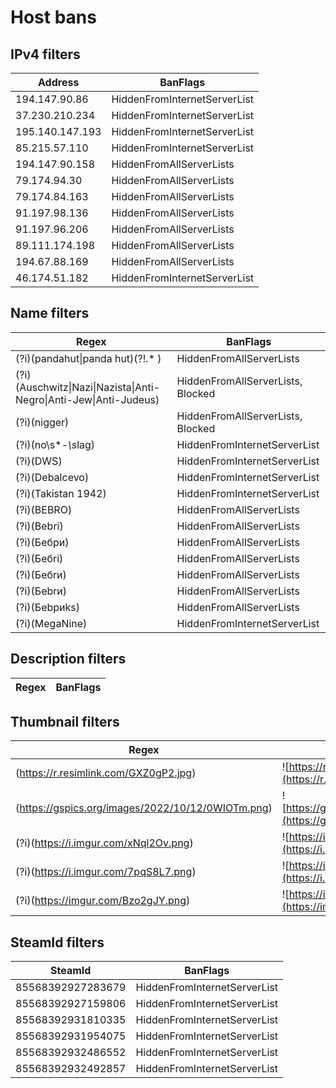 # Host bans

## IPv4 filters
| Address         | BanFlags                     |
| --------------- | ---------------------------- |
| 194.147.90.86   | HiddenFromInternetServerList |
| 37.230.210.234  | HiddenFromInternetServerList |
| 195.140.147.193 | HiddenFromInternetServerList |
| 85.215.57.110   | HiddenFromInternetServerList |
| 194.147.90.158  | HiddenFromAllServerLists     |
| 79.174.94.30    | HiddenFromAllServerLists     |
| 79.174.84.163   | HiddenFromAllServerLists     |
| 91.197.98.136   | HiddenFromAllServerLists     |
| 91.197.96.206   | HiddenFromAllServerLists     |
| 89.111.174.198  | HiddenFromAllServerLists     |
| 194.67.88.169   | HiddenFromAllServerLists     |
| 46.174.51.182   | HiddenFromInternetServerList |

## Name filters
| Regex                                                                                 | BanFlags                          |
| ------------------------------------------------------------------------------------- | --------------------------------- |
| (?i)(pandahut&#124;panda hut)(?!.* )                                                  | HiddenFromAllServerLists          |
| (?i)(Auschwitz&#124;Nazi&#124;Nazista&#124;Anti-Negro&#124;Anti-Jew&#124;Anti-Judeus) | HiddenFromAllServerLists, Blocked |
| (?i)(nigger)                                                                          | HiddenFromAllServerLists, Blocked |
| (?i)(no\s*-*\s*lag)                                                                   | HiddenFromInternetServerList      |
| (?i)(DWS)                                                                             | HiddenFromInternetServerList      |
| (?i)(Debalcevo)                                                                       | HiddenFromInternetServerList      |
| (?i)(Takistan 1942)                                                                   | HiddenFromInternetServerList      |
| (?i)(BEBRO)                                                                           | HiddenFromAllServerLists          |
| (?i)(Bebri)                                                                           | HiddenFromAllServerLists          |
| (?i)(Бебри)                                                                           | HiddenFromAllServerLists          |
| (?i)(Бебri)                                                                           | HiddenFromAllServerLists          |
| (?i)(Бебrи)                                                                           | HiddenFromAllServerLists          |
| (?i)(Беbrи)                                                                           | HiddenFromAllServerLists          |
| (?i)(Беbриks)                                                                         | HiddenFromAllServerLists          |
| (?i)(MegaNine)                                                                        | HiddenFromInternetServerList      |

## Description filters
| Regex | BanFlags |
| ----- | -------- |

## Thumbnail filters
| Regex                                             | IconPreview                                                                                         | BanFlags                     |
| ------------------------------------------------- | --------------------------------------------------------------------------------------------------- | ---------------------------- |
| (https://r.resimlink.com/GXZ0gP2.jpg)             | ![https://r.resimlink.com/GXZ0gP2.jpg](https://r.resimlink.com/GXZ0gP2.jpg)                         | HiddenFromInternetServerList |
| (https://gspics.org/images/2022/10/12/0WIOTm.png) | ![https://gspics.org/images/2022/10/12/0WIOTm.png](https://gspics.org/images/2022/10/12/0WIOTm.png) | HiddenFromInternetServerList |
| (?i)(https://i.imgur.com/xNql2Ov.png)             | ![https://i.imgur.com/xNql2Ov.png](https://i.imgur.com/xNql2Ov.png)                                 | HiddenFromAllServerLists     |
| (?i)(https://i.imgur.com/7pqS8L7.png)             | ![https://i.imgur.com/7pqS8L7.png](https://i.imgur.com/7pqS8L7.png)                                 | HiddenFromAllServerLists     |
| (?i)(https://imgur.com/Bzo2gJY.png)               | ![https://imgur.com/Bzo2gJY.png](https://imgur.com/Bzo2gJY.png)                                     | HiddenFromInternetServerList |

## SteamId filters
| SteamId           | BanFlags                     |
| ----------------- | ---------------------------- |
| 85568392927283679 | HiddenFromInternetServerList |
| 85568392927159806 | HiddenFromInternetServerList |
| 85568392931810335 | HiddenFromInternetServerList |
| 85568392931954075 | HiddenFromInternetServerList |
| 85568392932486552 | HiddenFromInternetServerList |
| 85568392932492857 | HiddenFromInternetServerList |
